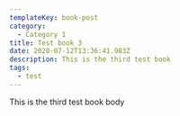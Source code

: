 ```yaml
---
templateKey: book-post
category:
  - Category 1
title: Test book 3
date: 2020-07-12T13:36:41.983Z
description: This is the third test book
tags:
  - test
---
```

This is the third test book body
